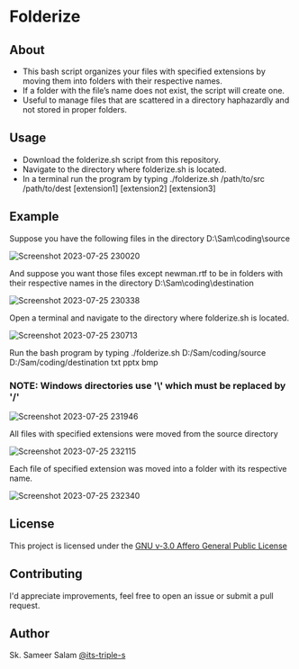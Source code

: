 # Folderize

## About

- This bash script organizes your files with specified extensions by moving them into folders with their respective names.
- If a folder with the file’s name does not exist, the script will create one.
- Useful to manage files that are scattered in a directory haphazardly and not stored in proper folders.

## Usage

- Download the folderize.sh script from this repository.
- Navigate to the directory where folderize.sh is located.
- In a terminal run the program by typing ./folderize.sh /path/to/src /path/to/dest [extension1] [extension2] [extension3]

## Example

Suppose you have the following files in the directory D:\Sam\coding\source

![Screenshot 2023-07-25 230020](https://github.com/its-triple-s/Folderize/assets/113439449/fb7260c3-8a41-4279-a2be-92ef6d26c3ea)

And suppose you want those files except newman.rtf to be in folders with their respective names in the directory D:\Sam\coding\destination

![Screenshot 2023-07-25 230338](https://github.com/its-triple-s/Folderize/assets/113439449/ef268fe7-ef9c-4a9d-99d8-4176627877be)

Open a terminal and navigate to the directory where folderize.sh is located.

![Screenshot 2023-07-25 230713](https://github.com/its-triple-s/Folderize/assets/113439449/6e0ca479-cbc6-48f9-8013-28c0960141e5)

Run the bash program by typing ./folderize.sh D:/Sam/coding/source D:/Sam/coding/destination txt pptx bmp
### NOTE: Windows directories use '\\' which must be replaced by '/'

![Screenshot 2023-07-25 231946](https://github.com/its-triple-s/Folderize/assets/113439449/48294d15-abbb-42bf-9465-70fcd4eeaf05)

All files with specified extensions were moved from the source directory

![Screenshot 2023-07-25 232115](https://github.com/its-triple-s/Folderize/assets/113439449/d72dd1c5-162b-4464-b034-2f5c5d5ae06d)

Each file of specified extension was moved into a folder with its respective name.

![Screenshot 2023-07-25 232340](https://github.com/its-triple-s/Folderize/assets/113439449/f0669e76-5a91-44d8-90dc-94f1fd3d3cb0)

## License

This project is licensed under the [GNU v-3.0 Affero General Public License](LICENSE)

## Contributing

I'd appreciate improvements, feel free to open an issue or submit a pull request.

## Author

Sk. Sameer Salam [@its-triple-s](https://github.com/its-triple-s)
